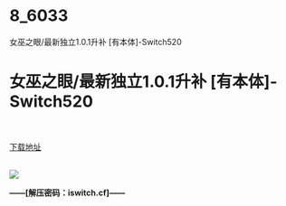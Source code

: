 # 8_6033
女巫之眼/最新独立1.0.1升补 [有本体]-Switch520
# 女巫之眼/最新独立1.0.1升补 [有本体]-Switch520
 <br/></br>
[下载地址](https://www.switch520.cc/article/6033 "下载地址")
<br/></br>

<p><span></span></p>
<p><img src="https://www.switch520.cc/muke_img/upload_art_editor_20201022-1_6e7c3c304b911f8974c88087493fa661.jpg"></p>
<p></p>
<p></p>
<p><span><strong>——[解压密码：iswitch.cf]——</strong></span></p>
